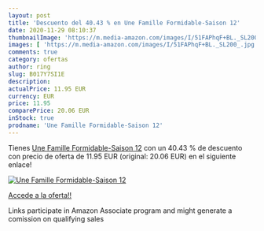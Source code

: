 ```yaml
---
layout: post
title: 'Descuento del 40.43 % en Une Famille Formidable-Saison 12'
date: 2020-11-29 08:10:37
thumbnailImage: 'https://m.media-amazon.com/images/I/51FAPhqF+BL._SL200_.jpg'
images: [ 'https://m.media-amazon.com/images/I/51FAPhqF+BL._SL200_.jpg' ]
comments: true
category: ofertas
author: ring
slug: B017Y7SI1E
description:
actualPrice: 11.95 EUR
currency: EUR
price: 11.95
comparePrice: 20.06 EUR
inStock: true
prodname: 'Une Famille Formidable-Saison 12'
---
```


Tienes [Une Famille Formidable-Saison 12](https://www.amazon.fr/dp/B017Y7SI1E/?tag=tolees0d-21) con un 40.43 % de descuento con precio de oferta de 11.95 EUR (original: 20.06 EUR) en el siguiente enlace!

[![Une Famille Formidable-Saison 12](https://m.media-amazon.com/images/I/51FAPhqF+BL._SL200_.jpg)](https://www.amazon.fr/dp/B017Y7SI1E/?tag=tolees0d-21)

[Accede a la oferta!!](https://www.amazon.fr/dp/B017Y7SI1E/?tag=tolees0d-21)

Links participate in Amazon Associate program and might generate a comission on qualifying sales


